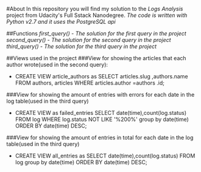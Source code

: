 #About
In this repository you will find my solution to the *Logs Analysis* project from Udacity's Full Sstack Nanodegree.
_The code is written with Python v2.7 and it uses the PostgreSQL api_

##Functions
*first_query()* - _The solution for the first query in the project_
*second_query()* - _The solution for the second query in the project_
*third_query()* - _The solution for the third query in the project_
  
##Views used in the project
###View for showing the articles that each author wrote(used in the second query):
* CREATE VIEW article_authors as SELECT articles.slug ,authors.name FROM authors, articles WHERE articles.author =authors .id;

###View for showing the amount of entries with errors for each date in the log table(used in the third query)
* CREATE VIEW as failed_entries SELECT date(time),count(log.status) FROM log WHERE log.status NOT LIKE '%200%' group by date(time) ORDER BY date(time) DESC;

###View for showing the amount of entries in total for each date in the log table(used in the third query)
* CREATE VIEW all_entries as SELECT date(time),count(log.status) FROM log group by date(time) ORDER BY date(time) DESC;
